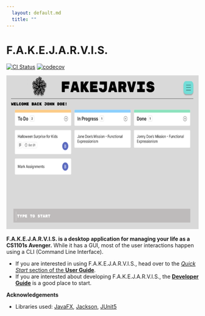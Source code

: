```yaml
---
  layout: default.md
  title: ""
---
```


# F.A.K.E.J.A.R.V.I.S.

[![CI Status](https://github.com/AY2324S1-CS2103T-T15-1/tp/workflows/Java%20CI/badge.svg)](https://github.com/AY2324S1-CS2103T-T15-1/tp/actions)
[![codecov](https://codecov.io/gh/AY2324S1-CS2103T-T15-1/tp/branch/master/graph/badge.svg)](https://codecov.io/gh/AY2324S1-CS2103T-T15-1/tp)

![Ui](images/Ui.png)

**F.A.K.E.J.A.R.V.I.S. is a desktop application for managing your life as a CS1101s Avenger.** While it has a GUI, most of the user interactions happen using a CLI (Command Line Interface).

* If you are interested in using F.A.K.E.J.A.R.V.I.S., head over to the [_Quick Start_ section of the **User Guide**](UserGuide.html#quick-start).
* If you are interested about developing F.A.K.E.J.A.R.V.I.S., the [**Developer Guide**](DeveloperGuide.html) is a good place to start.


**Acknowledgements**

* Libraries used: [JavaFX](https://openjfx.io/), [Jackson](https://github.com/FasterXML/jackson), [JUnit5](https://github.com/junit-team/junit5)
